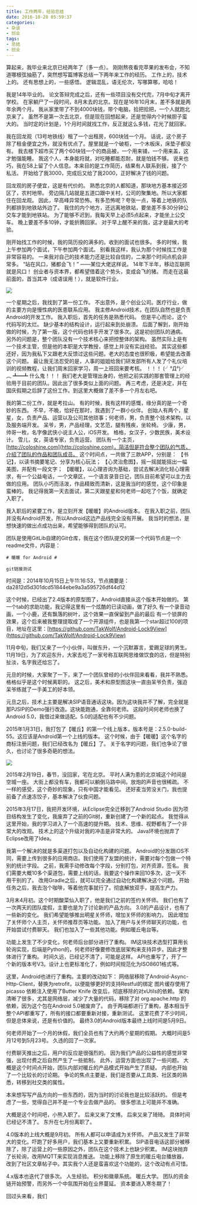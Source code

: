 ```yaml
---
title: 工作两年，经验总结
date: 2016-10-28 05:59:37
categories:
- 杂谈
- 创业
tags:
- 总结
- 创业
---
```

算起来，我毕业来北京已经两年了（多一点）。
刚刚熬夜看完苹果的发布会，不知道哪根弦抽筋了，突然想写篇博客总结一下两年来工作的经历。
工作上的，技术上的。
还有思想上的，一些感悟。
逻辑混乱，语无伦次，写哪算哪，哈哈！

<!-- more -->

我是14年毕业的。
论文答辩完成之后，还有一些项目没有交代完，7月中旬才离开学校。
在家躺尸了一段时间，8月末去的北京。现在是16年10月末，差不多就是两年余两个月。
我从家里带了不到4000块钱，带个电脑，拾把拾把，一个人就跑北京来了。
虽然不是第一次去北京，但是现在回想起来，还是觉得内个时候胆子蛮大的。
当时定的计划是，1个月时间就找工作，反正就这么多钱，花光了就回家。

我在回龙观（13号地铁线）租了一个出租房，600块钱一个月。
话说，这个房子除了租金便宜之外，就没有优点了。屋里就是一个破柜，一个木板床，床垫子都没有。
我去楼下超市买了两个60块钱一个的商品被，一个用来铺，一个用来盖，这才勉强能睡。
我这个人，本身能将就，对吃睡都能忍耐，就是怕钱不够。
说来也巧，我在58上留了个人信息。本来目的是工作简历，结果有人联系到我，接了个私活。
开始给了我3000，完成后又给了我2000，正好解决了钱的问题。

回龙观的房子便宜，这是有代价的。
熟悉北京的人都知道，那块地方基本接近郊区了，农村地带。
旁边隔几站就是五道口跟中关村，公司的聚集地。所以大家都住在回龙观。
因此，早高峰异常恐怖。有多恐怖呢？夸张一点，等着上地铁的队列都排到地铁站外边了。
我住的内个地方，还远离地铁站，要坐差不多30分钟公交车才能到地铁站。
为了能够不迟到，我每天早上必须5点起来，才能坐上公交车。
晚上要差不多10钟，才能折腾回家。
对于早上醒不来的我，这才是最大的考验。

刚开始找工作的时候，我的简历投的满多的。收到的面试也很多。
多的时候，我上午参加两个面试，下午参加两个面试。
别看我这样，我认为那个时候找工作是非常容易的。
一来我对自己的技术能力还是比较自信的，二来那个时间点机会非常多。
“站在风口，猪都会飞！” ——某位大佬这样说。
14年下半年，移动互联网就是风口！
创业者与资本界，都希望借着这个势头，变成会飞的猪。
而走在这最前面的，首当其冲（成语误用！），就是软件行业。

![](/img/flying-pig.png)

一个星期之后，我找到了第一份工作。
不出意外，是个创业公司。医疗行业，做的主要方向是慢性病的医患联系应用。
我主修Android技术，在团队自然也是负责Android的开发工作。
我入职后，首先的任务是熟悉代码。
但是平心而论，这个代码写的太烂。
缺少基本的结构设计，运行起来到处崩溃。
后面了解到，刚开始做的时候，为了第一版，这个代码也转手开发了很多次。这是初创团队的通病。
另外的问题是，整个团队没有一个技术核心来把控整体的架构。
虽然实际上是有一个技术主管，但是他的本职是大学教授，感觉上并没有实战经验。
其实这些都还好，因为我私下又跟老大反馈过这些问题。老大的态度也很积极，希望能去改善这个问题。
最让我无法忍受的是，人事的姐姐给我们研发部所有人发了个礼仪培训的视频教程，让我们周末回家学习，周一上班回来要考核。
！！！ (╯°Д°)╯︵ ┻━┻  什么鬼！！！
我们老大是管理出身的，他把之前实践的那套管理上的经验用于目前的团队。因此出了很多类似上面的问题。
再三考虑，还是决定，并在国庆假期之后辞了这份工作。到这里大概做了差不多一个月左右吧。

我的第二份工作，就是考拉山。
有的时候，我有这样的感慨，缘分真的是一个奇妙的东西。
不早，不晚，恰好在那时，我遇到了一群小伙伴。
创始人有两个，星星，女，负责产品、运营以及公司其他琐事；何老师，男，负责整个技术架构，以及服务端开发。
呆爷，男，产品经理，文艺范，腿有残疾，坐轮椅。
少康，男，帅哥一枚，名字像武侠小说主人公，iOS开发。
格格，女汉子，少数民族，美术设计。
雪儿，女，英语专家，负责运营。
团队有一个主页，[http://coloshine.com](http://coloshine.com)，简洁但是符合整个团队的气质，介绍了团队的作品和团队成员。
这个时间点，一共做了三款APP，分别是：
【书记】，以读书摘要笔记、分享为核心玩法；
【心灵治愈图】，摇一摇就能摇出一幅美图，并配有一段文字；
【暖暖】，以心理咨询为基础，尝试去解决消化轻心理需求，有一个公益电话，一个文章区，一个语言录音日记，团队目前希望可以主力去做的应用。
团队小巧而活泼，作品精致而清新，这是我当时的感觉，这个印象是蛮棒的。
我记得我第一天去面试，第二天跟星星和何老师一起吃了个饭，就确定入职了。

我入职后的紧要工作，是立刻开发【暖暖】的Android版本。
在我入职之前，团队并没有Android开发，所以Android这边产品线完全没有开展。
我当时的想法，是想快速的做出点成功出来，希望能够得到团队的认可。

团队是使用GitLib自建的Git仓库，我在这个团队提交的第一个代码节点是一个readme文件，内容是：

```
# 暖暖 for Android #

git链接测试
```

时间是：2014年10月15日上午11:16:53，节点摘要是：da2812d5d301dcd51844ebe9a3a595726df44d12

这个时候，已经出了2.4版本的原型图了，Android直接从这个版本开始做的。
第一个tab的求助功能，我记得这里有一个炫酷的已读动画，做了好久
有一个录音动画，一个小鹿，还有飘落的树叶，这个效果一直保留到产品的最后
有一个锁屏的效果，这个后来被我整理提取成了一个开源组件，也是我第一个star超过100的项目，地址在这里：[https://github.com/TakWolf/Android-Lock9View](https://github.com/TakWolf/Android-Lock9View)

11月中旬，我们又来了一个小伙伴，叫做东升，一个沉默寡言，爱踢足球的男生。
11月19日，为了欢迎东升，大家去吃了一家号称互联网思维做饮食的店，但是特别扯淡，名字我还给忘了。

元旦的时候，大家聚了一下，来了一个团队曾经的小伙伴回来看看，我并不熟悉。格格似乎是这个时候离职的。
这之后，美术和原型图这块一直由呆爷负责，强迫呆爷练就了一手美工的好本领。

元旦之后，技术上主要是解决SIP语音通话这块。因为这块我并不了解，完全就是那PJSIP的Demo强行改造。这块能跑通，全靠何老师。
这段时间何老师也换了Android 5.0，我借过来做适配。5.0的适配也有不少问题。

2015年1月31日，我打包了【暖丘】的第一个线上版本，版本号是：2.5.0-build-55。这应该是Android第一个上线的版本。
这个时候，由于【暖暖】这个名字的商标注册问题，我们已经改名为【暖丘】了。
关于名字的问题，我们也争论了很久，也讨论了很多奇葩的想法。

![](/img/nuanqiu-app-icon.png)

2015年2月19日，春节，没回家，宅在北京。
平时人满为患的北京城这个时间是空城一座。
大街上都没有车，我都可以躺倒马路中间。放炮的声音也很稀疏。
不一样的感受，这个奇妙的现象，只有中国才能看见。
还好麦当劳没关门，我也提前备了点速冻饺子，基本解决了伙食问题。

2015年3月17日，我把开发环境，从Eclipse完全迁移到了Android Studio
因为项目结构发生了变化，我废弃了之前的Git树，重新创建了一个新的起点。
我觉得从这里开始，我的学习进入了一个高速的提升期。
技术、思维、视野都有了一个非常大的改观。
技术上的这个升级对我的冲击是非常大的。
Java环境也抛弃了Eclipse改用了Idea。

我第一个解决的就是多渠道打包以及自动化构建的问题。
Android的分发跟iOS不同，需要上传到很多的应用商店。我们使用了友盟的统计，需要对每个包做一个特别的统计字段。
之前，我需手动修改每个字段，分别打包，对齐资源，签名。
我们需要大概10多个渠道包，需要上线的话，我要这个操作来回10多次，这一天不用干别的了。
改用Gradle之后，就可以完全通过自动化构建解决这个问题。
开始任务之后，我去泡个咖啡，等着他完事就行了。彻底解放双手，提高生产力。

3月末4月初。这个时期酸菜仙入职了，他是我们之前的签约关怀师。
我们也有了一次两天的团队度假，主要也是为了讨论新的产品方向。
3.0的产品设计，也有了一些新的变化。
我们希望能够推出明星关怀师，增加关怀师的影响力。
因此增加了关怀师个人主页，关怀师推荐页等功能。
加入了用户与关怀师聊天的功能，也开始尝试付费聊天。
我们也加入了一些其他功能。例如暖丘电台等。

功能上发生了不少变化，何老师后台部分进行了重构。
IM这块技术选型打算用长轮询实现，后端是Python的，何老师好像要修改底层架构来支持异步。因此才整体进行了重构。
时间久远，已经记不清了，可能是这样。
API也重写了，开了一个新的版本号V3。设计上也更标准化了，例如时间规范化为ISO8601格式等。

这里，Android也进行了重构。主要的改动如下：
网络层移除了Android-Async-Http-Client，替换为retrofit，以便能够更好的支持Restful的绑定
图片缓存使用了picasso
依赖注入使用了Butter Knife
改变后，彻底移除的对xUtils的依赖。
架构清晰了很多，尤其是网络层，减少了大量的代码，移除了对 org.apache.http 的依赖，因为这个包在Android 5.0被废弃了。
由于两端都进行了重构，基本相当于整个API都重写了，所有的接口都要重新对接，重新测试。
这里花费了不少时间，但是总体来说，还是有价值的。
最终3.0的Android版本最终上线时间是5月9日。

何老师开始了一个月的休假，我们全员也有了大约两个星期的假期。
大概时间是5月12号到5月23号。
久违的回了一次家。

付费聊天推出之后，用户的反应是很强烈的。
因为我们产品的公益性的感觉非常强，出现付费之后自然产生了一些抵制。
此外，运营方面也出现了一些问题。
大概是这个时间点开始，团队内部对暖丘的产品模式开始产生了质疑。
内部也开始了一个比较长的讨论期。
争论的焦点主要是，我们是否要从工具类、社区类的熟悉，转移到社交类的属性。

本来想写写产品方向的一些东西的，因为当时的讨论我也是比较活跃的。
但是考虑了一些，觉得自己并不是一个专业去做产品的。
很多想法上可能并不准确。

大概是这个时间吧，小熊入职了。
后来又来了文博。
后来又来了琦琦。
具体时间已经记不清了。
东升在七月份离职了。

4.0版本的上线大概是9月初。
所有人都可以申请成为关怀师。
产品又发生了非常大的变化。吓跑了好多用户，我们基本上又要重新积累。
SIP语音电话这部分被移除了，除了运营上的一些原因之外，团队在这个技术上也缺少积累。
IM这块抛弃了长轮询，改用MQTT来实现消息推送。
功能上移除了原生的暖丘电台播放器，改到了社区文章帖子中。其实我个人还是蛮喜欢这个功能的，这个改动有点可惜。

4.x版本也迭代了很多次。
人生经验。
积分和徽章系统。
暖丘大学。
团队的资金链开始预警，而另外一个中氛围开始在业界蔓延。
资本要进入寒冬期了！




回过头来看，我们
